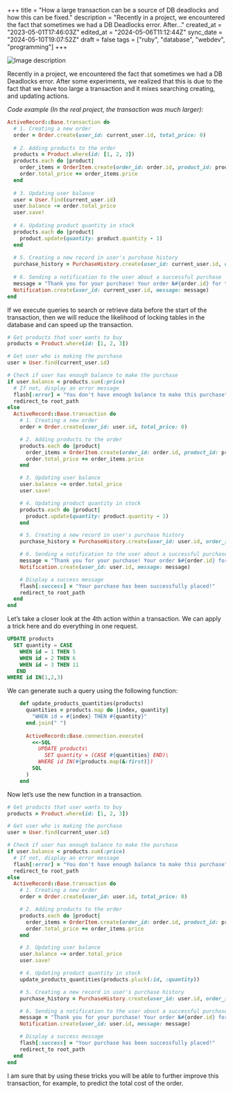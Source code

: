 +++
title = "How a large transaction can be a source of DB deadlocks and how this can be fixed."
description = "Recently in a project, we encountered the fact that sometimes we had a DB Deadlocks error. After..."
created_at = "2023-05-01T17:46:03Z"
edited_at = "2024-05-06T11:12:44Z"
sync_date = "2024-05-10T19:07:52Z"
draft = false
tags = ["ruby", "database", "webdev", "programming"]
+++

![Image description](https://dev-to-uploads.s3.amazonaws.com/uploads/articles/9w7tk6wrm2hbp5b0d7z5.png)

Recently in a project, we encountered the fact that sometimes we had a DB Deadlocks error. After some experiments, we realized that this is due to the fact that we have too large a transaction and it mixes searching creating, and updating actions.

_Code example (In the real project, the transaction was much larger):_

```ruby
ActiveRecord::Base.transaction do
  # 1. Creating a new order
  order = Order.create(user_id: current_user.id, total_price: 0)
  
  # 2. Adding products to the order
  products = Product.where(id: [1, 2, 3])
  products.each do |product|
    order_items = OrderItem.create(order_id: order.id, product_id: product.id, quantity: 1, price: product.price)
    order.total_price += order_items.price
  end
  
  # 3. Updating user balance
  user = User.find(current_user.id)
  user.balance -= order.total_price
  user.save!
  
  # 4. Updating product quantity in stock
  products.each do |product|
    product.update(quantity: product.quantity - 1)
  end
  
  # 5. Creating a new record in user's purchase history
  purchase_history = PurchaseHistory.create(user_id: current_user.id, order_id: order.id)
  
  # 6. Sending a notification to the user about a successful purchase
  message = "Thank you for your purchase! Your order №#{order.id} for the amount of #{order.total_price} rubles has been successfully placed."
  Notification.create(user_id: current_user.id, message: message)
end
```
If we execute queries to search or retrieve data before the start of the transaction, then we will reduce the likelihood of locking tables in the database and can speed up the transaction.

```ruby
# Get products that user wants to buy
products = Product.where(id: [1, 2, 3])

# Get user who is making the purchase
user = User.find(current_user.id)

# Check if user has enough balance to make the purchase
if user.balance < products.sum(:price)
  # If not, display an error message
  flash[:error] = "You don't have enough balance to make this purchase"
  redirect_to root_path
else
  ActiveRecord::Base.transaction do
    # 1. Creating a new order
    order = Order.create(user_id: user.id, total_price: 0)

    # 2. Adding products to the order
    products.each do |product|
      order_items = OrderItem.create(order_id: order.id, product_id: product.id, quantity: 1, price: product.price)
      order.total_price += order_items.price
    end

    # 3. Updating user balance
    user.balance -= order.total_price
    user.save!

    # 4. Updating product quantity in stock
    products.each do |product|
      product.update(quantity: product.quantity - 1)
    end

    # 5. Creating a new record in user's purchase history
    purchase_history = PurchaseHistory.create(user_id: user.id, order_id: order.id)

    # 6. Sending a notification to the user about a successful purchase
    message = "Thank you for your purchase! Your order №#{order.id} for the amount of #{order.total_price} rubles has been successfully placed."
    Notification.create(user_id: user.id, message: message)

    # Display a success message
    flash[:success] = "Your purchase has been successfully placed!"
    redirect_to root_path
  end
end
```

Let’s take a closer look at the 4th action within a transaction. We can apply a trick here and do everything in one request.

```sql
UPDATE products
  SET quantity = CASE 
    WHEN id = 1 THEN 5 
    WHEN id = 2 THEN 6 
    WHEN id = 3 THEN 11
   END
WHERE id IN(1,2,3)
```

We can generate such a query using the following function:

```ruby
    def update_products_quantities(products)
      quantities = products.map do |index, quantity|
        "WHEN id = #{index} THEN #{quantity}"
      end.join(" ")
      
      ActiveRecord::Base.connection.execute(
        <<-SQL
          UPDATE products\
            SET quantity = (CASE #{quantities} END)\
          WHERE id IN(#{products.map(&:first)})
        SQL
      )
    end
```
Now let’s use the new function in a transaction.

```ruby
# Get products that user wants to buy
products = Product.where(id: [1, 2, 3])

# Get user who is making the purchase
user = User.find(current_user.id)

# Check if user has enough balance to make the purchase
if user.balance < products.sum(:price)
  # If not, display an error message
  flash[:error] = "You don't have enough balance to make this purchase"
  redirect_to root_path
else
  ActiveRecord::Base.transaction do
    # 1. Creating a new order
    order = Order.create(user_id: user.id, total_price: 0)

    # 2. Adding products to the order
    products.each do |product|
      order_items = OrderItem.create(order_id: order.id, product_id: product.id, quantity: 1, price: product.price)
      order.total_price += order_items.price
    end

    # 3. Updating user balance
    user.balance -= order.total_price
    user.save!

    # 4. Updating product quantity in stock
    update_products_quantities(products.pluck(:id, :quantity))

    # 5. Creating a new record in user's purchase history
    purchase_history = PurchaseHistory.create(user_id: user.id, order_id: order.id)

    # 6. Sending a notification to the user about a successful purchase
    message = "Thank you for your purchase! Your order №#{order.id} for the amount of #{order.total_price} rubles has been successfully placed."
    Notification.create(user_id: user.id, message: message)

    # Display a success message
    flash[:success] = "Your purchase has been successfully placed!"
    redirect_to root_path
  end
end
```

I am sure that by using these tricks you will be able to further improve this transaction, for example, to predict the total cost of the order.